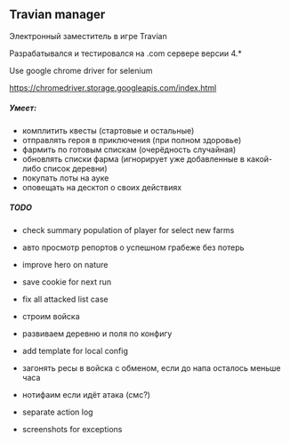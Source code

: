 Travian manager
---

Электронный заместитель в игре Travian

Разрабатывался и тестировался на .com сервере версии 4.*

Use google chrome driver for selenium

https://chromedriver.storage.googleapis.com/index.html


##### Умеет:
- комплитить квесты (стартовые и остальные)
- отправлять героя в приключения (при полном здоровье)
- фармить по готовым спискам (очерёдность случайная)
- обновлять списки фарма (игнорирует уже добавленные в какой-либо список деревни)
- покупать лоты на ауке
- оповещать на десктоп о своих действиях


##### TODO
- check summary population of player for select new farms
- авто просмотр репортов о успешном грабеже без потерь
- improve hero on nature
- save cookie for next run
- fix all attacked list case

- строим войска
- развиваем деревню и поля по конфигу

- add template for local config

- загонять ресы в войска с обменом, если до напа осталось меньше часа
- нотифаим если идёт атака (смс?)
- separate action log
- screenshots for exceptions
